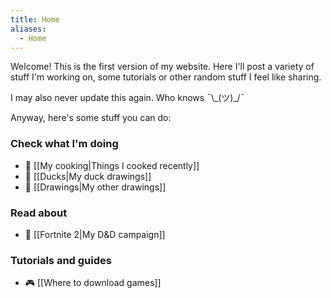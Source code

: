 ```yaml
---
title: Home
aliases:
  - Home
---
```

Welcome! This is the first version of my website. Here I'll post a variety of stuff I'm working on, some tutorials or other random stuff I feel like sharing.

I may also never update this again. Who knows ¯\\\_(ツ)\_/¯

Anyway, here's some stuff you can do:
### Check what I'm doing
- 🍳 [[My cooking|Things I cooked recently]]
- 🦆 [[Ducks|My duck drawings]] 
- 🎨 [[Drawings|My other drawings]] 
### Read about
- 🎲 [[Fortnite 2|My D&D campaign]] 
### Tutorials and guides
- 🎮 [[Where to download games]] 

